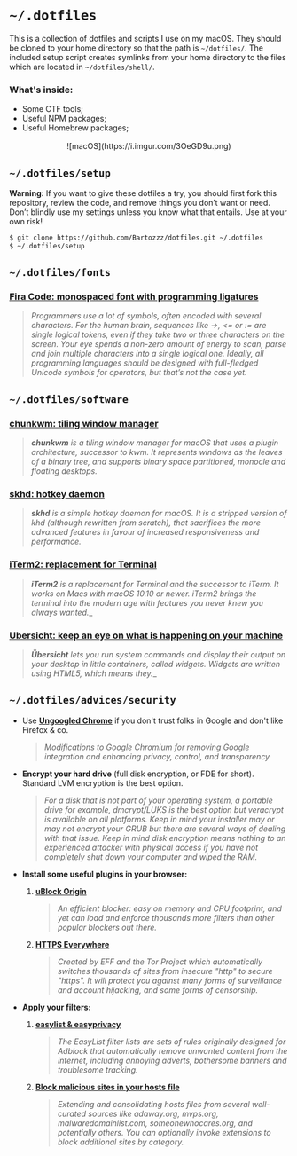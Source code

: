 # `~/.dotfiles`

This is a collection of dotfiles and scripts I use on my macOS. They should be cloned to your home directory so that the path is `~/dotfiles/`.  The included setup script creates symlinks from your home directory to the files which are located in `~/dotfiles/shell/`.

### What's inside:

- Some CTF tools;
- Useful NPM packages;
- Useful Homebrew packages;

<div align="center" style="margin: 1rem 0">
![macOS](https://i.imgur.com/3OeGD9u.png)
</div>

## `~/.dotfiles/setup`

**Warning:** If you want to give these dotfiles a try, you should first fork this repository, review the code, and remove things you don’t want or need. Don’t blindly use my settings unless you know what that entails. Use at your own risk!

```sh
$ git clone https://github.com/Bartozzz/dotfiles.git ~/.dotfiles
$ ~/.dotfiles/setup
```

## `~/.dotfiles/fonts`

### [Fira Code: monospaced font with programming ligatures](https://github.com/tonsky/FiraCode)

>_Programmers use a lot of symbols, often encoded with several characters. For the human brain, sequences like ->, <= or := are single logical tokens, even if they take two or three characters on the screen. Your eye spends a non-zero amount of energy to scan, parse and join multiple characters into a single logical one. Ideally, all programming languages should be designed with full-fledged Unicode symbols for operators, but that’s not the case yet._

## `~/.dotfiles/software`

### [chunkwm: tiling window manager](https://github.com/koekeishiya/chunkwm)

>_**chunkwm** is a tiling window manager for macOS that uses a plugin architecture, successor to kwm. It represents windows as the leaves of a binary tree, and supports binary space partitioned, monocle and floating desktops._

### [skhd: hotkey daemon](https://github.com/koekeishiya/skhd)

>_**skhd** is a simple hotkey daemon for macOS. It is a stripped version of khd (although rewritten from scratch), that sacrifices the more advanced features in favour of increased responsiveness and performance._

### [iTerm2: replacement for Terminal](https://www.iterm2.com/)

>_**iTerm2** is a replacement for Terminal and the successor to iTerm. It works on Macs with macOS 10.10 or newer. iTerm2 brings the terminal into the modern age with features you never knew you always wanted.__

### [Ubersicht: keep an eye on what is happening on your machine](http://tracesof.net/uebersicht/)

>_**Übersicht** lets you run system commands and display their output on your desktop in little containers, called widgets. Widgets are written using HTML5, which means they.__

## `~/.dotfiles/advices/security`

- Use [**Ungoogled Chrome**](https://github.com/Eloston/ungoogled-chromium) if you don't trust folks in Google and don't like Firefox & co.
  >_Modifications to Google Chromium for removing Google integration and enhancing privacy, control, and transparency_

- **Encrypt your hard drive** (full disk encryption, or FDE for short). Standard LVM encryption is the best option.

  >_For a disk that is not part of your operating system, a portable drive for example, dmcrypt/LUKS is the best option but veracrypt is available on all platforms. Keep in mind your installer may or may not encrypt your GRUB but there are several ways of dealing with that issue. Keep in mind disk encryption means nothing to an experienced attacker with physical access if you have not completely shut down your computer and wiped the RAM._

- **Install some useful plugins in your browser:**
  1. [**uBlock Origin**](https://chrome.google.com/webstore/detail/ublock-origin/cjpalhdlnbpafiamejdnhcphjbkeiagm)
     >_An efficient blocker: easy on memory and CPU footprint, and yet can load and enforce thousands more filters  than other popular blockers out there._

  2. [**HTTPS Everywhere**](https://chrome.google.com/webstore/detail/https-everywhere/gcbommkclmclpchllfjekcdonpmejbdp)
     >_Created by EFF and the Tor Project which automatically switches thousands of sites from insecure "http" to secure "https".  It will protect you against many forms of surveillance and account hijacking, and some forms of censorship._

- **Apply your filters:**
  1. [**easylist & easyprivacy**](https://easylist.to/)
     >_The EasyList filter lists are sets of rules originally designed for Adblock that automatically remove unwanted content from the internet, including annoying adverts, bothersome banners and troublesome tracking._

  2. [**Block malicious sites in your hosts file**](https://github.com/StevenBlack/hosts)
     >_Extending and consolidating hosts files from several well-curated sources like adaway.org, mvps.org, malwaredomainlist.com, someonewhocares.org, and potentially others. You can optionally invoke extensions to block additional sites by category._
